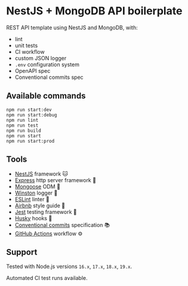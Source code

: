 # NestJS + MongoDB API boilerplate

REST API template using NestJS and MongoDB, with:
- lint
- unit tests
- CI workflow
- custom JSON logger
- `.env` configuration system
- OpenAPI spec
- Conventional commits spec

## Available commands

```
npm run start:dev
npm run start:debug
npm run lint
npm run test
npm run build
npm run start
npm run start:prod
```

## Tools

- [NestJS](https://nestjs.com/) framework 🐱
- [Express](https://expressjs.com/fr/) http server framework 🚀
- [Mongoose](https://mongoosejs.com/) ODM 🍃
- [Winston](https://www.npmjs.com/package/winston) logger 🧾
- [ESLint](https://eslint.org/) linter 💎
- [Airbnb](https://www.npmjs.com/package/eslint-config-airbnb-typescript) style guide 🎨
- [Jest](https://jestjs.io/) testing framework 🧪
- [Husky](https://typicode.github.io/husky/#/) hooks 🐶
- [Conventional commits](https://www.conventionalcommits.org/en/v1.0.0/) specification 📚
- [GitHub Actions](https://docs.github.com/en/actions) workflow ⚙️

## Support

Tested with Node.js versions `16.x`, `17.x`, `18.x`, `19.x`.

Automated CI test runs available.
